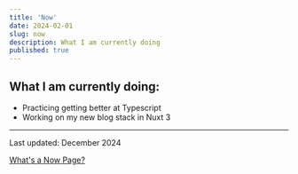 ```yaml
---
title: 'Now'
date: 2024-02-01
slug: now
description: What I am currently doing
published: true
---
```


## What I am currently doing:

- Practicing getting better at Typescript
- Working on my new blog stack in Nuxt 3

---
Last updated: December 2024



[What's a Now Page?](https://nownownow.com/about)


